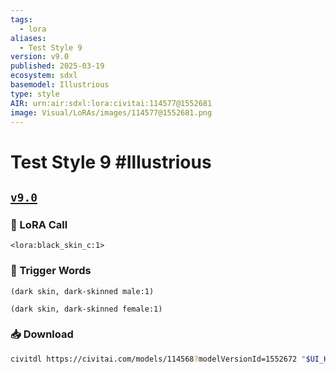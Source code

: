 ```yaml
---
tags:
  - lora
aliases:
  - Test Style 9
version: v9.0
published: 2025-03-19
ecosystem: sdxl
basemodel: Illustrious
type: style
AIR: urn:air:sdxl:lora:civitai:114577@1552681
image: Visual/LoRAs/images/114577@1552681.png
---
```


# Test Style 9 #Illustrious

## [`v9.0`][v9.0]

### 🧩 LoRA Call

```
<lora:black_skin_c:1>
```

### 🔑 Trigger Words

```
(dark skin, dark-skinned male:1)
```

```
(dark skin, dark-skinned female:1)
```

### 📥 Download

```bash
civitdl https://civitai.com/models/114568?modelVersionId=1552672 "$UI_HOME"/models/Lora
```

[v9.0]:https://civitai.com/models/114568?modelVersionId=1552672
